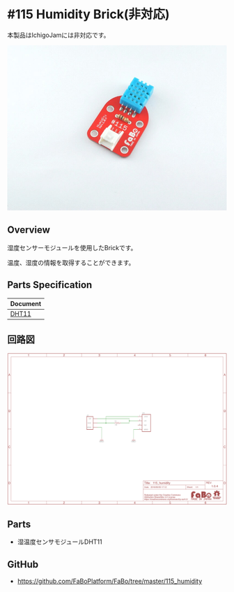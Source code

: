 # #115 Humidity Brick(非対応)

本製品はIchigoJamには非対応です。

![](../img/100_analog/product/115.jpg)
<!--COLORME-->

## Overview
湿度センサーモジュールを使用したBrickです。

温度、湿度の情報を取得することができます。


## Parts Specification
| Document |
|:--|
| [DHT11](http://akizukidenshi.com/catalog/g/gM-07003/) |

## 回路図
![](../img/100_analog/schematic/115_humidity.png)


## Parts
- 湿温度センサモジュールDHT11

## GitHub
- https://github.com/FaBoPlatform/FaBo/tree/master/115_humidity
